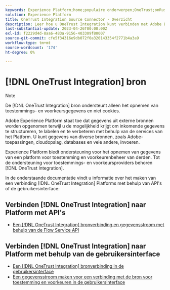 ```yaml
---
keywords: Experience Platform;home;populaire onderwerpen;OneTrust;onRust;toestemming;toestemming en voorkeuren;naleving
solution: Experience Platform
title: OneTrust Integration Source Connector - Overzicht
description: Leer hoe u OneTrust Integration kunt verbinden met Adobe Experience Platform via API's of de gebruikersinterface.
last-substantial-update: 2023-04-26T00:00:00Z
exl-id: f2229d4d-8aa6-483a-9156-403309f80007
source-git-commit: cfe5f34316e9db072f0a320143354f2771b4a3a9
workflow-type: tm+mt
source-wordcount: '174'
ht-degree: 0%

---
```


# [!DNL OneTrust Integration] bron

>[!NOTE]
>
>De [!DNL OneTrust Integration] bron ondersteunt alleen het opnemen van toestemmings- en voorkeursgegevens en niet cookies.

Adobe Experience Platform staat toe dat gegevens uit externe bronnen worden opgenomen terwijl u de mogelijkheid krijgt om inkomende gegevens te structureren, te labelen en te verbeteren met behulp van de services van het Platform. U kunt gegevens van diverse bronnen, zoals Adobe-toepassingen, cloudopslag, databases en vele andere, invoeren.

Experience Platform biedt ondersteuning voor het opnemen van gegevens van een platform voor toestemming en voorkeurenbeheer van derden. Tot de ondersteuning voor toestemmings- en voorkeursproviders behoren [!DNL OneTrust Integration].

In de onderstaande documentatie vindt u informatie over het maken van een verbinding [!DNL OneTrust Integration] Platforms met behulp van API&#39;s of de gebruikersinterface:

## Verbinden [!DNL OneTrust Integration] naar Platform met API&#39;s

- [Een [!DNL OneTrust Integration] bronverbinding en gegevensstroom met behulp van de Flow Service API](../../tutorials/api/create/consent-and-preferences/onetrust.md)

## Verbinden [!DNL OneTrust Integration] naar Platform met behulp van de gebruikersinterface

- [Een [!DNL OneTrust Integration] bronverbinding in de gebruikersinterface](../../tutorials/ui/create/consent-and-preferences/onetrust.md)
- [Een gegevensstroom maken voor een verbinding met de bron voor toestemming en voorkeuren in de gebruikersinterface](../../tutorials/ui/dataflow/consent-and-preferences.md)
